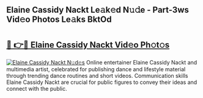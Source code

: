 ## Elaine Cassidy Nackt Le𝚊k𝚎d N𝚞𝚍e - Part-3ws Vid𝚎o Photos Le𝚊ks BktOd

# <h2><a href="http://fb1y5u5.evod.top/?m=Elaine+Cassidy+Nackt">🔗 👉🔴 Elaine Cassidy Nackt Vid𝚎o Ph𝚘t𝚘s</a></h2>

[![Elaine Cassidy Nackt N𝚞d𝚎s](https://i.imgur.com/8V9OHl7.gif)](http://fb1y5u5.evod.top/?m=Elaine+Cassidy+Nackt)
Online entertainer Elaine Cassidy Nackt and multimedia artist, celebrated for publishing dance and lifestyle material through trending dance routines and short videos. Communication skills Elaine Cassidy Nackt are crucial for public figures to convey their ideas and connect with the public. 
